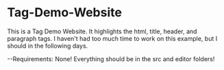 # Tag-Demo-Website

This is a Tag Demo Website. It highlights the html, title, header, and paragraph tags. I haven't had too much time to work on this example, but I should in the following days.

--Requirements:
None! Everything should be in the src and editor folders!
